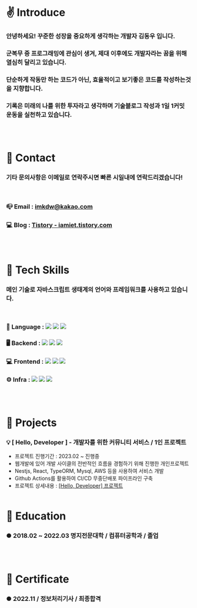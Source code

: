 # ✌ Introduce

### 안녕하세요! 꾸준한 성장을 중요하게 생각하는 개발자 김동우 입니다.

### 군복무 중 프로그래밍에 관심이 생겨, 제대 이후에도 개발자라는 꿈을 위해 열심히 달리고 있습니다.

### 단순하게 작동만 하는 코드가 아닌, 효율적이고 보기좋은 코드를 작성하는것을 지향합니다.

### 기록은 미래의 나를 위한 투자라고 생각하며 기술블로그 작성과 1일 1커밋 운동을 실천하고 있습니다.

<br/>
<br/>

# 👀 Contact

### 기타 문의사항은 이메일로 연락주시면 빠른 시일내에 연락드리겠습니다!

<br/>

### 📪 Email : imkdw@kakao.com

### 💻 Blog : [Tistory - iamiet.tistory.com](https://iamiet.tistory.com)

<br/>
<br/>

# 🔨 Tech Skills

### 메인 기술로 자바스크립트 생태계의 언어와 프레임워크를 사용하고 있습니다.

<br/>

### 📏 Language : <img src="https://img.shields.io/badge/javascript-F7DF1E?style=for-the-badge&logo=javascript&logoColor=black"> <img src="https://img.shields.io/badge/typescript-3178C6?style=for-the-badge&logo=typescript&logoColor=white"> <img src="https://img.shields.io/badge/python-3776AB?style=for-the-badge&logo=python&logoColor=white">

### 🖥 Backend : <img src="https://img.shields.io/badge/Nestjs-E0234E?style=for-the-badge&logo=Nestjs&logoColor=white"> <img src="https://img.shields.io/badge/ExpressJs-000000?style=for-the-badge&logo=Express&logoColor=white"> <img src="https://img.shields.io/badge/typeorm-E0234E?style=for-the-badge&logo=typeform&logoColor=white">

### 💻 Frontend : <img src="https://img.shields.io/badge/react-61DAFB?style=for-the-badge&logo=react&logoColor=black"> <img src="https://img.shields.io/badge/recoil-0075EB?style=for-the-badge&logo=revolut&logoColor=white"> <img src="https://img.shields.io/badge/styledcomponents-DB7093?style=for-the-badge&logo=styledcomponents&logoColor=white">

### ⚙ Infra : <img src="https://img.shields.io/badge/aws-232F3E?style=for-the-badge&logo=amazonaws&logoColor=white"> <img src="https://img.shields.io/badge/mysql-4479A1?style=for-the-badge&logo=mysql&logoColor=black"> <img src="https://img.shields.io/badge/ubuntu-E95420?style=for-the-badge&logo=ubuntu&logoColor=white">

<br/>
<br/>

# 🎲 Projects

### 💡 [ Hello, Developer ] - 개발자를 위한 커뮤니티 서비스 / 1인 프로젝트

- 프로젝트 진행기간 : 2023.02 ~ 진행중
- 웹개발에 있어 개발 사이클의 전반적인 흐름을 경험하기 위해 진행한 개인프로젝트
- Nestjs, React, TypeORM, Mysql, AWS 등을 사용하여 서비스 개발
- Github Actions를 활용하여 CI/CD 무중단배포 파이프라인 구축
- 프로젝트 상세내용 : [[Hello, Developer] 프로젝트](https://github.com/imkdw/hello_developer)
  <br/>
  <br/>

# 📖 Education

### ● 2018.02 ~ 2022.03 명지전문대학 / 컴퓨터공학과 / 졸업

<br/>
<br/>

# 📑 Certificate

### ● 2022.11 / 정보처리기사 / 최종합격
